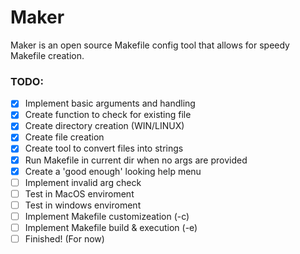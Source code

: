 # Maker

Maker is an open source Makefile config tool that allows for speedy Makefile creation.

### TODO:
- [X] Implement basic arguments and handling
- [X] Create function to check for existing file
- [X] Create directory creation (WIN/LINUX)
- [X] Create file creation
- [X] Create tool to convert files into strings
- [X] Run Makefile in current dir when no args are provided
- [X] Create a 'good enough' looking help menu
- [ ] Implement invalid arg check
- [ ] Test in MacOS enviroment
- [ ] Test in windows enviroment
- [ ] Implement Makefile customizeation (-c)
- [ ] Implement Makefile build & execution (-e)
- [ ] Finished! (For now)
